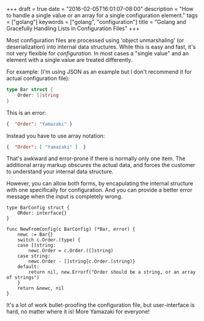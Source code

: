 +++
draft = true
date = "2016-02-05T16:01:07-08:00"
description = "How to handle a single value or an array for a single configuration element."
tags = ["golang"]
keywords = ["golang", "configuration"]
title = "Golang and Gracefully Handling Lists in Configuration Files"
+++

Most configuration files are processed using 'object unmarshaling' (or
deserialization) into internal data structures.  While this is easy
and fast, it's not very flexible for *configuration*.  In most cases
a "single value" and an element with a single value are treated
differently. <!--more-->

For example: (I'm using JSON as an example but I don't
recommend it for actual configuration file):

```go
type Bar struct {
    Order: []string
}
```

This is an error:

```json
{  "Order": "Yamazaki" }
```


Instead you have to use array notation:

```json
{  "Order": [ "Yamazaki" ]  }
```

That's awkward and error-prone if there is normally only one item.
The additional array markup obscures the actual data, and forces the
customer to understand your internal data structure.

However, you can allow both forms, by encapulating the internal
structure with one specifically for configuration.  And you can
provide a better error message when the input is completely wrong.


```
type BarConfig struct {
    ORder: interface{}
}

func NewFromConfig(c BarConfig) (*Bar, error) {
    newc := Bar{}
    switch c.Order.(type) {
    case []string:
        newc.Order = c.Order.([]string)
    case string:
        newc.Order - []string{c.Order.(string)}
    default:
        return nil, new.Errorf("Order should be a string, or an array of strings")
    }
    return &newc, nil
}
```

It's a lot of work bullet-proofing the configuration file, but
user-interface is hard, no matter where it is!  More Yamazaki for
everyone!

